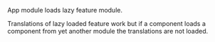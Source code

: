 App module loads lazy feature module.

Translations of lazy loaded feature work but if a component loads a component from yet another module the translations are not loaded.

